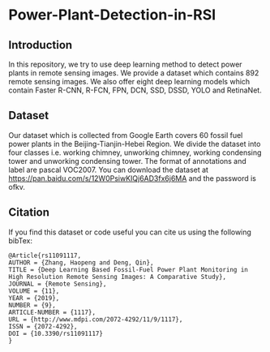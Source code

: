 # Power-Plant-Detection-in-RSI


Introduction
---
In this repository, we try to use deep learning method to detect power plants in remote sensing images. We provide a dataset which 
contains 892 remote sensing images. We also offer eight deep learning models which contain Faster R-CNN, R-FCN, FPN, DCN, SSD, DSSD, YOLO and RetinaNet.

Dataset
---
Our dataset which is collected from Google Earth covers 60 fossil fuel power plants in the Beijing-Tianjin-Hebei Region. We divide the 
dataset into four classes i.e. working chimney, unworking chimney, working condensing tower and unworking condensing tower. The format of 
annotations and label are pascal VOC2007. You can download the dataset at https://pan.baidu.com/s/12W0PsiwKIQj6AD3fx6j6MA and the 
password is ofkv. 

Citation
---
If you find this dataset or code useful you can cite us using the following bibTex:
```
@Article{rs11091117,
AUTHOR = {Zhang, Haopeng and Deng, Qin},
TITLE = {Deep Learning Based Fossil-Fuel Power Plant Monitoring in High Resolution Remote Sensing Images: A Comparative Study},
JOURNAL = {Remote Sensing},
VOLUME = {11},
YEAR = {2019},
NUMBER = {9},
ARTICLE-NUMBER = {1117},
URL = {http://www.mdpi.com/2072-4292/11/9/1117},
ISSN = {2072-4292},
DOI = {10.3390/rs11091117}
}
```
